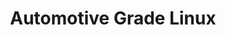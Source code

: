 ---
image: /assets/images/projects/automotive-grade-linux.png
permalink: /engineering/projects/automotive-grade-linux/
project_link_name: automotive-grade-linux
project_url: https://www.automotivelinux.org/
statsAvailable: 'false'
title: Automotive Grade Linux
---
